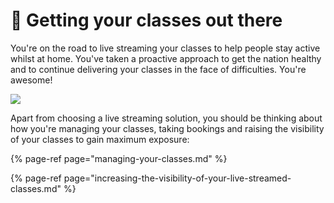 # 📣 Getting your classes out there

You're on the road to live streaming your classes to help people stay active whilst at home. You've taken a proactive approach to get the nation healthy and to continue delivering your classes in the face of difficulties. You're awesome!

![](https://media.giphy.com/media/ZdC2z7wBWj8B2/giphy.gif)

Apart from choosing a live streaming solution, you should be thinking about how you're managing your classes, taking bookings and raising the visibility of your classes to gain maximum exposure:

{% page-ref page="managing-your-classes.md" %}

{% page-ref page="increasing-the-visibility-of-your-live-streamed-classes.md" %}


